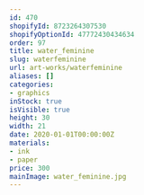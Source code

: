 ```yaml
---
id: 470
shopifyId: 8723264307530
shopifyOptionId: 47772430434634
order: 97
title: water_feminine
slug: waterfeminine
url: art-works/waterfeminine
aliases: []
categories:
- graphics
inStock: true
isVisible: true
height: 30
width: 21
date: 2020-01-01T00:00:00Z
materials:
- ink
- paper
price: 300
mainImage: water_feminine.jpg
---
```

